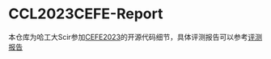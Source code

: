 # CCL2023CEFE-Report

本仓库为哈工大Scir参加[CEFE2023](https://github.com/cubenlp/2023CCL_CEFE)的开源代码细节，具体评测报告可以参考[评测报告](https://aclanthology.org/2023.ccl-3.30.pdf)
